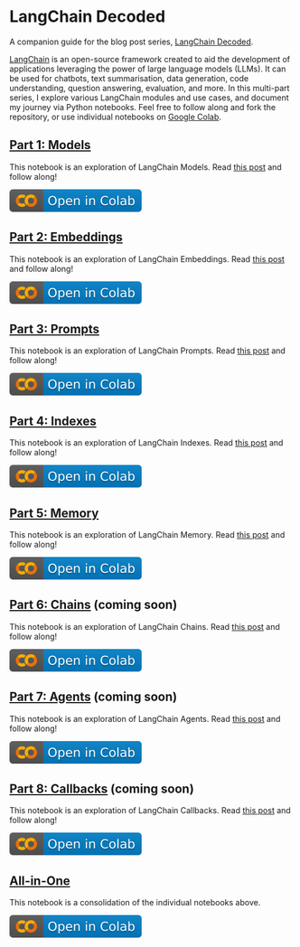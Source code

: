 # LangChain Decoded
A companion guide for the blog post series, [LangChain Decoded](https://alphasec.io/langchain-decoded-the-muggles-guide-to-langchain). 

[LangChain](https://langchain.readthedocs.io/en/latest/) is an open-source framework created to aid the development of applications leveraging the power of large language models (LLMs). It can be used for chatbots, text summarisation, data generation, code understanding, question answering, evaluation, and more. In this multi-part series, I explore various LangChain modules and use cases, and document my journey via Python notebooks. Feel free to follow along and fork the repository, or use individual notebooks on [Google Colab](https://colab.research.google.com).

## [Part 1: Models](notebooks/langchain_decoded_1_models.ipynb)
This notebook is an exploration of LangChain Models. Read [this post](https://alphasec.io/langchain-decoded-part-1-models) and follow along!

[![Open In Colab](images/colab.svg)](https://colab.research.google.com/github/alphasecio/langchain-decoded/blob/main/notebooks/langchain_decoded_1_models.ipynb)

## [Part 2: Embeddings](notebooks/langchain_decoded_2_embeddings.ipynb)
This notebook is an exploration of LangChain Embeddings. Read [this post](https://alphasec.io/langchain-decoded-part-2-embeddings) and follow along!

[![Open In Colab](images/colab.svg)](https://colab.research.google.com/github/alphasecio/langchain-decoded/blob/main/notebooks/langchain_decoded_2_embeddings.ipynb)

## [Part 3: Prompts](notebooks/langchain_decoded_3_prompts.ipynb)
This notebook is an exploration of LangChain Prompts. Read [this post](https://alphasec.io/langchain-decoded-part-3-prompts) and follow along!

[![Open In Colab](images/colab.svg)](https://colab.research.google.com/github/alphasecio/langchain-decoded/blob/main/notebooks/langchain_decoded_3_prompts.ipynb)

## [Part 4: Indexes](notebooks/langchain_decoded_4_indexes.ipynb)
This notebook is an exploration of LangChain Indexes. Read [this post](https://alphasec.io/langchain-decoded-part-4-indexes) and follow along!

[![Open In Colab](images/colab.svg)](https://colab.research.google.com/github/alphasecio/langchain-decoded/blob/main/notebooks/langchain_decoded_4_indexes.ipynb)

## [Part 5: Memory](notebooks/langchain_decoded_5_memory.ipynb)
This notebook is an exploration of LangChain Memory. Read [this post](https://alphasec.io/langchain-decoded-part-5-memory) and follow along!

[![Open In Colab](images/colab.svg)](https://colab.research.google.com/github/alphasecio/langchain-decoded/blob/main/notebooks/langchain_decoded_5_memory.ipynb)

## [Part 6: Chains](notebooks/langchain_decoded_6_chains.ipynb) (coming soon)
This notebook is an exploration of LangChain Chains. Read [this post](https://alphasec.io/langchain-decoded-part-6-chains) and follow along!

[![Open In Colab](images/colab.svg)](https://colab.research.google.com/github/alphasecio/langchain-decoded/blob/main/notebooks/langchain_decoded_6_chains.ipynb)

## [Part 7: Agents](notebooks/langchain_decoded_7_agents.ipynb) (coming soon)
This notebook is an exploration of LangChain Agents. Read [this post](https://alphasec.io/langchain-decoded-part-7-agents) and follow along!

[![Open In Colab](images/colab.svg)](https://colab.research.google.com/github/alphasecio/langchain-decoded/blob/main/notebooks/langchain_decoded_7_agents.ipynb)

## [Part 8: Callbacks](notebooks/langchain_decoded_8_callbacks.ipynb) (coming soon)
This notebook is an exploration of LangChain Callbacks. Read [this post](https://alphasec.io/langchain-decoded-part-8-callbacks) and follow along!

[![Open In Colab](images/colab.svg)](https://colab.research.google.com/github/alphasecio/langchain-decoded/blob/main/notebooks/langchain_decoded_8_callbacks.ipynb)

## [All-in-One](notebooks/langchain_decoded.ipynb)
This notebook is a consolidation of the individual notebooks above.

[![Open In Colab](images/colab.svg)](https://colab.research.google.com/github/alphasecio/langchain-decoded/blob/main/notebooks/langchain_decoded.ipynb)

